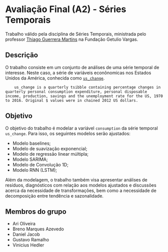 # Avaliação Final (A2) - Séries Temporais

Trabalho válido pela disciplina de Séries Temporais, ministrada pelo professor [Thiago Guerrera Martins](https://emap.fgv.br/professores/thiago-guerrera-martins) na Fundação Getulio Vargas.

## Descrição

O trabalho consiste em um conjunto de análises de uma série temporal de interesse. Neste caso, a série de variáveis econônomicas nos Estados Unidos da América, conhecida como [`us_change`](https://www.rdocumentation.org/packages/fpp3/versions/0.4.0/topics/us_change).

        us_change is a quarterly tsibble containing percentage changes in quarterly personal consumption expenditure, personal disposable income, production, savings and the unemployment rate for the US, 1970 to 2016. Original $ values were in chained 2012 US dollars.

## Objetivo

O objetivo do trabalho é modelar a variável `consumption` da série temporal `us_change`. Para isso, os seguintes modelos serão ajustados:
- Modelo baselines;
- Modelo de suavização exponencial;
- Modelo de regressão linear múltipla;
- Modelo SARIMA;
- Modelo de Convolução 1D;
- Modelo RNN (LSTM);

Além da modelagem, o trabalho também visa apresentar análises de resíduos, diagnósticos com relação aos modelos ajustados e discussões acerca da necessidade de transformações, bem como a necessidade de decomposição entre tendência e sazonalidade.

## Membros do grupo

- Ari Oliveira
- Breno Marques Azevedo
- Daniel Jacob
- Gustavo Ramalho
- Vinicius Hedler
